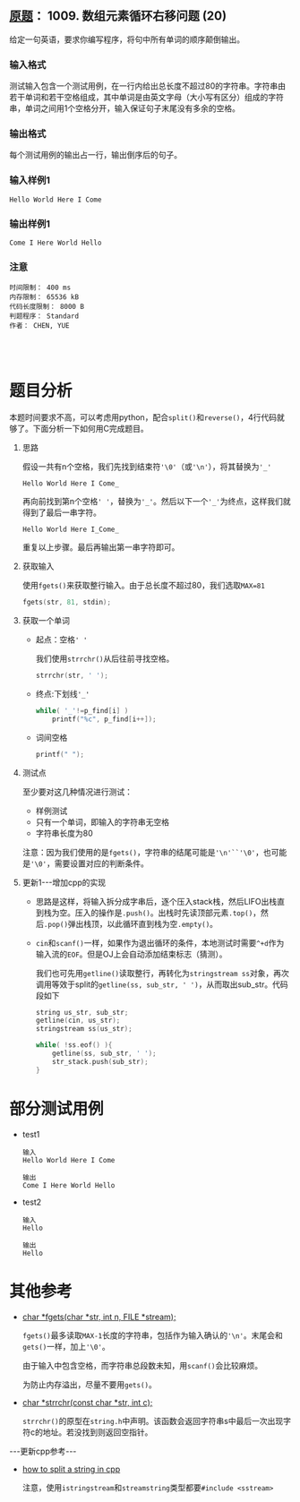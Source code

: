 ##	[原题](https://www.patest.cn/contests/pat-b-practise/1009)： 1009. 数组元素循环右移问题 (20)

给定一句英语，要求你编写程序，将句中所有单词的顺序颠倒输出。

###	输入格式

测试输入包含一个测试用例，在一行内给出总长度不超过80的字符串。字符串由若干单词和若干空格组成，其中单词是由英文字母（大小写有区分）组成的字符串，单词之间用1个空格分开，输入保证句子末尾没有多余的空格。

###	输出格式

每个测试用例的输出占一行，输出倒序后的句子。

###	输入样例1

	Hello World Here I Come

###	输出样例1

	Come I Here World Hello

###	注意

	时间限制： 400 ms
	内存限制： 65536 kB
	代码长度限制： 8000 B
	判题程序： Standard
	作者： CHEN, YUE

<br/><br/>

#	题目分析

本题时间要求不高，可以考虑用python，配合`split()`和`reverse()`，4行代码就够了。下面分析一下如何用C完成题目。

1.	思路

	假设一共有n个空格，我们先找到结束符`'\0'`（或`'\n'`），将其替换为`'_'`

	```
	Hello World Here I Come_
	```

	再向前找到第n个空格`' '`，替换为`'_'`。然后以下一个`'_'`为终点，这样我们就得到了最后一串字符。

	```
	Hello World Here I_Come_
	```

	重复以上步骤。最后再输出第一串字符即可。

2.	获取输入

	使用`fgets()`来获取整行输入。由于总长度不超过80，我们选取`MAX=81`

	```c
	fgets(str, 81, stdin);
	```

3.	获取一个单词

	*	起点：空格`' '`

		我们使用`strrchr()`从后往前寻找空格。

		```c
		strrchr(str, ' ');
		```

	*	终点:下划线`'_'`

		```c
		while( '_'!=p_find[i] )
			printf("%c", p_find[i++]);
		```

	*	词间空格
		
		```c
		printf(" ");
		```

4.	测试点

	至少要对这几种情况进行测试：

	*	样例测试
	*	只有一个单词，即输入的字符串无空格
	*	字符串长度为80

	注意：因为我们使用的是`fgets()`，字符串的结尾可能是`'\n'``'\0'`，也可能是`'\0'`，需要设置对应的判断条件。

5.	更新1---增加cpp的实现

	*	思路是这样，将输入拆分成字串后，逐个压入stack栈，然后LIFO出栈直到栈为空。压入的操作是`.push()`。出栈时先读顶部元素`.top()`，然后`.pop()`弹出栈顶，以此循环直到栈为空`.empty()`。

	*	`cin`和`scanf()`一样，如果作为退出循环的条件，本地测试时需要`^+d`作为输入流的`EOF`。但是OJ上会自动添加结束标志（猜测）。

		我们也可先用`getline()`读取整行，再转化为`stringstream ss`对象，再次调用等效于split的`getline(ss, sub_str, ' ')`，从而取出sub_str。代码段如下

		```cpp
		string us_str, sub_str;
		getline(cin, us_str);
		stringstream ss(us_str);

		while( !ss.eof() ){
			getline(ss, sub_str, ' ');
			str_stack.push(sub_str);
		}
		```

#	部分测试用例

*	test1

		输入
		Hello World Here I Come

		输出
		Come I Here World Hello

*	test2

		输入
		Hello

		输出
		Hello

#	其他参考

*	[char *fgets(char *str, int n, FILE *stream);](https://www-s.acm.illinois.edu/webmonkeys/book/c_guide/2.12.html#fgets)

	`fgets()`最多读取`MAX-1`长度的字符串，包括作为输入确认的`'\n'`。末尾会和`gets()`一样，加上`'\0'`。

	由于输入中包含空格，而字符串总段数未知，用`scanf()`会比较麻烦。

	为防止内存溢出，尽量不要用`gets()`。

*	[char *strrchr(const char *str, int c);](https://www-s.acm.illinois.edu/webmonkeys/book/c_guide/2.14.html#strrchr)

	`strrchr()`的原型在`string.h`中声明。该函数会返回字符串s中最后一次出现字符c的地址。若没找到则返回空指针。

---更新cpp参考---

*	[how to split a string in cpp](http://www.cplusplus.com/faq/sequences/strings/split/)

	注意，使用`istringstream`和`streamstring`类型都要`#include <sstream>`


